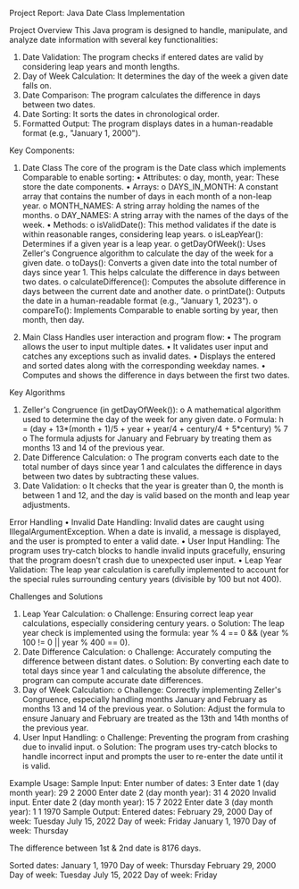 Project Report: Java Date Class Implementation

Project Overview
This Java program is designed to handle, manipulate, and analyze date information with several key functionalities:
1.	Date Validation: The program checks if entered dates are valid by considering leap years and month lengths.
2.	Day of Week Calculation: It determines the day of the week a given date falls on.
3.	Date Comparison: The program calculates the difference in days between two dates.
4.	Date Sorting: It sorts the dates in chronological order.
5.	Formatted Output: The program displays dates in a human-readable format (e.g., "January 1, 2000").

Key Components:

1. Date Class
The core of the program is the Date class which implements Comparable<Date> to enable sorting:
•	Attributes: 
o	day, month, year: These store the date components.
•	Arrays:
o	DAYS_IN_MONTH: A constant array that contains the number of days in each month of a non-leap year.
o	MONTH_NAMES: A string array holding the names of the months.
o	DAY_NAMES: A string array with the names of the days of the week.
•	Methods:
o	isValidDate(): This method validates if the date is within reasonable ranges, considering leap years.
o	isLeapYear(): Determines if a given year is a leap year.
o	getDayOfWeek(): Uses Zeller's Congruence algorithm to calculate the day of the week for a given date.
o	toDays(): Converts a given date into the total number of days since year 1. This helps calculate the difference in days between two dates.
o	calculateDifference(): Computes the absolute difference in days between the current date and another date.
o	printDate(): Outputs the date in a human-readable format (e.g., "January 1, 2023").
o	compareTo(): Implements Comparable<Date> to enable sorting by year, then month, then day.

2. Main Class
Handles user interaction and program flow:
•	The program allows the user to input multiple dates.
•	It validates user input and catches any exceptions such as invalid dates.
•	Displays the entered and sorted dates along with the corresponding weekday names.
•	Computes and shows the difference in days between the first two dates.

Key Algorithms
1.	Zeller's Congruence (in getDayOfWeek()):
o	A mathematical algorithm used to determine the day of the week for any given date.
o	Formula: h = (day + 13*(month + 1)/5 + year + year/4 + century/4 + 5*century) % 7
o	The formula adjusts for January and February by treating them as months 13 and 14 of the previous year.
2.	Date Difference Calculation:
o	The program converts each date to the total number of days since year 1 and calculates the difference in days between two dates by subtracting these values.
3.	Date Validation:
o	It checks that the year is greater than 0, the month is between 1 and 12, and the day is valid based on the month and leap year adjustments.

Error Handling
•	Invalid Date Handling: Invalid dates are caught using IllegalArgumentException. When a date is invalid, a message is displayed, and the user is prompted to enter a valid date.
•	User Input Handling: The program uses try-catch blocks to handle invalid inputs gracefully, ensuring that the program doesn't crash due to unexpected user input.
•	Leap Year Validation: The leap year calculation is carefully implemented to account for the special rules surrounding century years (divisible by 100 but not 400).

Challenges and Solutions
1.	Leap Year Calculation:
o	Challenge: Ensuring correct leap year calculations, especially considering century years.
o	Solution: The leap year check is implemented using the formula: year % 4 == 0 && (year % 100 != 0 || year % 400 == 0).
2.	Date Difference Calculation:
o	Challenge: Accurately computing the difference between distant dates.
o	Solution: By converting each date to total days since year 1 and calculating the absolute difference, the program can compute accurate date differences.
3.	Day of Week Calculation:
o	Challenge: Correctly implementing Zeller's Congruence, especially handling months January and February as months 13 and 14 of the previous year.
o	Solution: Adjust the formula to ensure January and February are treated as the 13th and 14th months of the previous year.
4.	User Input Handling:
o	Challenge: Preventing the program from crashing due to invalid input.
o	Solution: The program uses try-catch blocks to handle incorrect input and prompts the user to re-enter the date until it is valid.

Example Usage:
Sample Input:
Enter number of dates:
3
Enter date 1 (day month year):
29 2 2000
Enter date 2 (day month year):
31 4 2020
Invalid input.
Enter date 2 (day month year):
15 7 2022
Enter date 3 (day month year):
1 1 1970
Sample Output:
Entered dates:
February 29, 2000
Day of week: Tuesday
July 15, 2022
Day of week: Friday
January 1, 1970
Day of week: Thursday

The difference between 1st & 2nd date is 8176 days.

Sorted dates:
January 1, 1970
Day of week: Thursday
February 29, 2000
Day of week: Tuesday
July 15, 2022
Day of week: Friday


